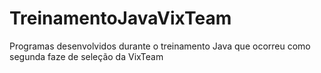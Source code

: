 # TreinamentoJavaVixTeam
Programas desenvolvidos durante o treinamento Java que ocorreu como segunda faze de seleção da VixTeam
